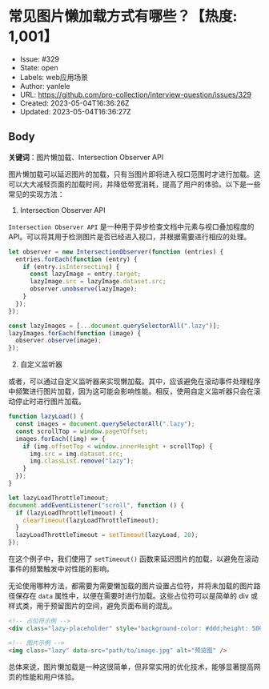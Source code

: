 # 常见图片懒加载方式有哪些？【热度: 1,001】

- Issue: #329
- State: open
- Labels: web应用场景
- Author: yanlele
- URL: https://github.com/pro-collection/interview-question/issues/329
- Created: 2023-05-04T16:36:26Z
- Updated: 2023-05-04T16:36:27Z

## Body

**关键词**：图片懒加载、Intersection Observer API

图片懒加载可以延迟图片的加载，只有当图片即将进入视口范围时才进行加载。这可以大大减轻页面的加载时间，并降低带宽消耗，提高了用户的体验。以下是一些常见的实现方法：

1. Intersection Observer API

`Intersection Observer API` 是一种用于异步检查文档中元素与视口叠加程度的API。可以将其用于检测图片是否已经进入视口，并根据需要进行相应的处理。

```js
let observer = new IntersectionObserver(function (entries) {
  entries.forEach(function (entry) {
    if (entry.isIntersecting) {
      const lazyImage = entry.target;
      lazyImage.src = lazyImage.dataset.src;
      observer.unobserve(lazyImage);
    }
  });
});

const lazyImages = [...document.querySelectorAll(".lazy")];
lazyImages.forEach(function (image) {
  observer.observe(image);
});
```

2. 自定义监听器

或者，可以通过自定义监听器来实现懒加载。其中，应该避免在滚动事件处理程序中频繁进行图片加载，因为这可能会影响性能。相反，使用自定义监听器只会在滚动停止时进行图片加载。

```js
function lazyLoad() {
  const images = document.querySelectorAll(".lazy");
  const scrollTop = window.pageYOffset;
  images.forEach((img) => {
    if (img.offsetTop < window.innerHeight + scrollTop) {
      img.src = img.dataset.src;
      img.classList.remove("lazy");
    }
  });
}

let lazyLoadThrottleTimeout;
document.addEventListener("scroll", function () {
  if (lazyLoadThrottleTimeout) {
    clearTimeout(lazyLoadThrottleTimeout);
  }
  lazyLoadThrottleTimeout = setTimeout(lazyLoad, 20);
});
```

在这个例子中，我们使用了 `setTimeout()` 函数来延迟图片的加载，以避免在滚动事件的频繁触发中对性能的影响。

无论使用哪种方法，都需要为需要懒加载的图片设置占位符，并将未加载的图片路径保存在 `data` 属性中，以便在需要时进行加载。这些占位符可以是简单的 div 或样式类，用于预留图片的空间，避免页面布局的混乱。

```html
<!-- 占位符示例 -->
<div class="lazy-placeholder" style="background-color: #ddd;height: 500px;"></div>

<!-- 图片示例 -->
<img class="lazy" data-src="path/to/image.jpg" alt="预览图" />
```

总体来说，图片懒加载是一种这很简单，但非常实用的优化技术，能够显著提高网页的性能和用户体验。

